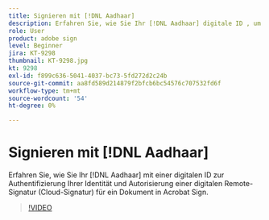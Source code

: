 ```yaml
---
title: Signieren mit [!DNL Aadhaar]
description: Erfahren Sie, wie Sie Ihr [!DNL Aadhaar] digitale ID , um Ihre Identität zu authentifizieren und eine digitale Remote-Signatur (Cloud-Signatur) für ein Dokument in Acrobat Sign zu autorisieren
role: User
product: adobe sign
level: Beginner
jira: KT-9298
thumbnail: KT-9298.jpg
kt: 9298
exl-id: f899c636-5041-4037-bc73-5fd272d2c24b
source-git-commit: aa8fd589d214879f2bfcb6bc54576c707532fd6f
workflow-type: tm+mt
source-wordcount: '54'
ht-degree: 0%

---
```


# Signieren mit [!DNL Aadhaar]

Erfahren Sie, wie Sie Ihr [!DNL Aadhaar] mit einer digitalen ID zur Authentifizierung Ihrer Identität und Autorisierung einer digitalen Remote-Signatur (Cloud-Signatur) für ein Dokument in Acrobat Sign.

>[!VIDEO](https://video.tv.adobe.com/v/338362?quality=12&learn=on&hidetitle=true)
